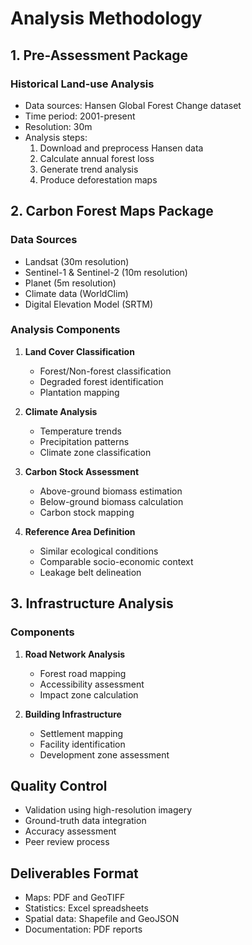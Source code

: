 # Analysis Methodology

## 1. Pre-Assessment Package
### Historical Land-use Analysis
- Data sources: Hansen Global Forest Change dataset
- Time period: 2001-present
- Resolution: 30m
- Analysis steps:
  1. Download and preprocess Hansen data
  2. Calculate annual forest loss
  3. Generate trend analysis
  4. Produce deforestation maps

## 2. Carbon Forest Maps Package
### Data Sources
- Landsat (30m resolution)
- Sentinel-1 & Sentinel-2 (10m resolution)
- Planet (5m resolution)
- Climate data (WorldClim)
- Digital Elevation Model (SRTM)

### Analysis Components
1. **Land Cover Classification**
   - Forest/Non-forest classification
   - Degraded forest identification
   - Plantation mapping

2. **Climate Analysis**
   - Temperature trends
   - Precipitation patterns
   - Climate zone classification

3. **Carbon Stock Assessment**
   - Above-ground biomass estimation
   - Below-ground biomass calculation
   - Carbon stock mapping

4. **Reference Area Definition**
   - Similar ecological conditions
   - Comparable socio-economic context
   - Leakage belt delineation

## 3. Infrastructure Analysis
### Components
1. **Road Network Analysis**
   - Forest road mapping
   - Accessibility assessment
   - Impact zone calculation

2. **Building Infrastructure**
   - Settlement mapping
   - Facility identification
   - Development zone assessment

## Quality Control
- Validation using high-resolution imagery
- Ground-truth data integration
- Accuracy assessment
- Peer review process

## Deliverables Format
- Maps: PDF and GeoTIFF
- Statistics: Excel spreadsheets
- Spatial data: Shapefile and GeoJSON
- Documentation: PDF reports 
